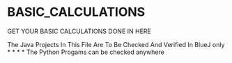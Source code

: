# BASIC_CALCULATIONS
GET YOUR BASIC CALCULATIONS DONE IN HERE 

The Java Projects In This File Are To Be Checked And Verified In BlueJ only 
*
*
*
*
The Python Progams can be checked anywhere
